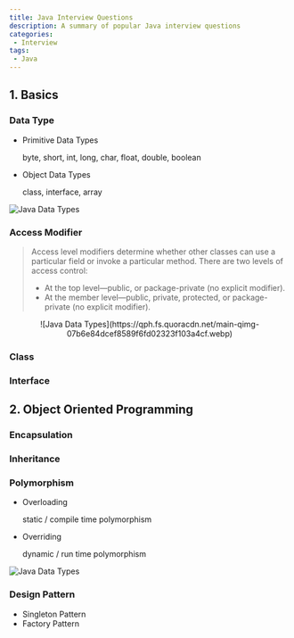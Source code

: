 ```yaml
---
title: Java Interview Questions
description: A summary of popular Java interview questions
categories:
 - Interview
tags:
 - Java
---
```



## 1. Basics

### Data Type
* Primitive Data Types

    byte, short, int, long, char, float, double, boolean
    
* Object Data Types

    class, interface, array

![Java Data Types](http://i1.wp.com/javafrombasics.com/wp-content/uploads/2016/06/data-types.gif?zoom=2&fit=720%2C540)
    
### Access Modifier
> Access level modifiers determine whether other classes can use a particular field or invoke a particular method. There are two levels of access control:
> * At the top level—public, or package-private (no explicit modifier).
> * At the member level—public, private, protected, or package-private (no explicit modifier).

<center>
![Java Data Types](https://qph.fs.quoracdn.net/main-qimg-07b6e84dcef8589f6fd02323f103a4cf.webp)
</center>

### Class

### Interface


## 2. Object Oriented Programming

### Encapsulation

### Inheritance

### Polymorphism
* Overloading

    static / compile time polymorphism

* Overriding

    dynamic / run time polymorphism

![Java Data Types](https://www.programcreek.com/wp-content/uploads/2009/02/overloading-vs-overriding.png)

### Design Pattern
* Singleton Pattern
* Factory Pattern
